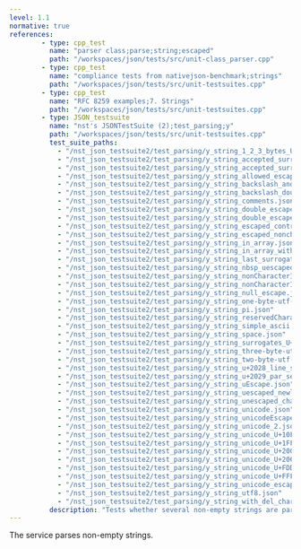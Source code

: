 ```yaml
---
level: 1.1
normative: true
references:
        - type: cpp_test
          name: "parser class;parse;string;escaped"
          path: "/workspaces/json/tests/src/unit-class_parser.cpp"
        - type: cpp_test
          name: "compliance tests from nativejson-benchmark;strings"
          path: "/workspaces/json/tests/src/unit-testsuites.cpp"
        - type: cpp_test
          name: "RFC 8259 examples;7. Strings"
          path: "/workspaces/json/tests/src/unit-testsuites.cpp"
        - type: JSON_testsuite
          name: "nst's JSONTestSuite (2);test_parsing;y"
          path: "/workspaces/json/tests/src/unit-testsuites.cpp"
          test_suite_paths:
            - "/nst_json_testsuite2/test_parsing/y_string_1_2_3_bytes_UTF-8_sequences.json"
            - "/nst_json_testsuite2/test_parsing/y_string_accepted_surrogate_pair.json"
            - "/nst_json_testsuite2/test_parsing/y_string_accepted_surrogate_pairs.json"
            - "/nst_json_testsuite2/test_parsing/y_string_allowed_escapes.json"
            - "/nst_json_testsuite2/test_parsing/y_string_backslash_and_u_escaped_zero.json"
            - "/nst_json_testsuite2/test_parsing/y_string_backslash_doublequotes.json"
            - "/nst_json_testsuite2/test_parsing/y_string_comments.json"
            - "/nst_json_testsuite2/test_parsing/y_string_double_escape_a.json"
            - "/nst_json_testsuite2/test_parsing/y_string_double_escape_n.json"
            - "/nst_json_testsuite2/test_parsing/y_string_escaped_control_character.json"
            - "/nst_json_testsuite2/test_parsing/y_string_escaped_noncharacter.json"
            - "/nst_json_testsuite2/test_parsing/y_string_in_array.json"
            - "/nst_json_testsuite2/test_parsing/y_string_in_array_with_leading_space.json"
            - "/nst_json_testsuite2/test_parsing/y_string_last_surrogates_1_and_2.json"
            - "/nst_json_testsuite2/test_parsing/y_string_nbsp_uescaped.json"
            - "/nst_json_testsuite2/test_parsing/y_string_nonCharacterInUTF-8_U+10FFFF.json"
            - "/nst_json_testsuite2/test_parsing/y_string_nonCharacterInUTF-8_U+FFFF.json"
            - "/nst_json_testsuite2/test_parsing/y_string_null_escape.json"
            - "/nst_json_testsuite2/test_parsing/y_string_one-byte-utf-8.json"
            - "/nst_json_testsuite2/test_parsing/y_string_pi.json"
            - "/nst_json_testsuite2/test_parsing/y_string_reservedCharacterInUTF-8_U+1BFFF.json"
            - "/nst_json_testsuite2/test_parsing/y_string_simple_ascii.json"
            - "/nst_json_testsuite2/test_parsing/y_string_space.json"
            - "/nst_json_testsuite2/test_parsing/y_string_surrogates_U+1D11E_MUSICAL_SYMBOL_G_CLEF.json"
            - "/nst_json_testsuite2/test_parsing/y_string_three-byte-utf-8.json"
            - "/nst_json_testsuite2/test_parsing/y_string_two-byte-utf-8.json"
            - "/nst_json_testsuite2/test_parsing/y_string_u+2028_line_sep.json"
            - "/nst_json_testsuite2/test_parsing/y_string_u+2029_par_sep.json"
            - "/nst_json_testsuite2/test_parsing/y_string_uEscape.json"
            - "/nst_json_testsuite2/test_parsing/y_string_uescaped_newline.json"
            - "/nst_json_testsuite2/test_parsing/y_string_unescaped_char_delete.json"
            - "/nst_json_testsuite2/test_parsing/y_string_unicode.json"
            - "/nst_json_testsuite2/test_parsing/y_string_unicodeEscapedBackslash.json"
            - "/nst_json_testsuite2/test_parsing/y_string_unicode_2.json"
            - "/nst_json_testsuite2/test_parsing/y_string_unicode_U+10FFFE_nonchar.json"
            - "/nst_json_testsuite2/test_parsing/y_string_unicode_U+1FFFE_nonchar.json"
            - "/nst_json_testsuite2/test_parsing/y_string_unicode_U+200B_ZERO_WIDTH_SPACE.json"
            - "/nst_json_testsuite2/test_parsing/y_string_unicode_U+2064_invisible_plus.json"
            - "/nst_json_testsuite2/test_parsing/y_string_unicode_U+FDD0_nonchar.json"
            - "/nst_json_testsuite2/test_parsing/y_string_unicode_U+FFFE_nonchar.json"
            - "/nst_json_testsuite2/test_parsing/y_string_unicode_escaped_double_quote.json"
            - "/nst_json_testsuite2/test_parsing/y_string_utf8.json"
            - "/nst_json_testsuite2/test_parsing/y_string_with_del_character.json"
          description: "Tests whether several non-empty strings are parsed without throwing an exception."
---
```


The service parses non-empty strings.